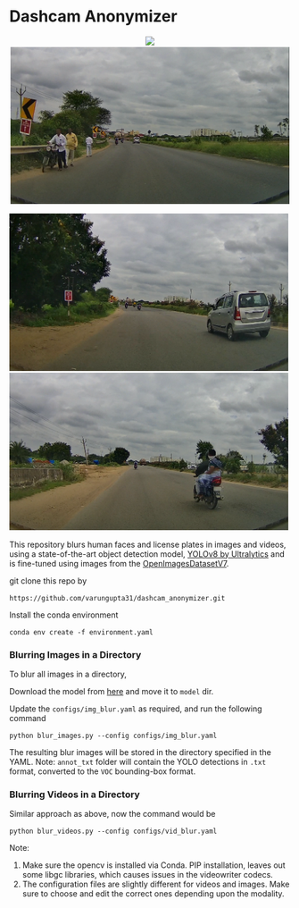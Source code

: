 <h1> Dashcam Anonymizer </h1>

<p align="center">
<img src="media/demo.gif" />
<img src="media/sample_image_3.png" width="500"/>
</p>
<p float="left">
<img src="media/sample_image_1.png" width="500"/>
<img src="media/sample_image_2.png" width="500"/></p>

This repository blurs human faces and license plates in images and videos, using a state-of-the-art object detection model, [YOLOv8 by Ultralytics](https://github.com/ultralytics/ultralytics) and is fine-tuned using images from the [OpenImagesDatasetV7](https://storage.googleapis.com/openimages/web/index.html).

git clone this repo by
```
https://github.com/varungupta31/dashcam_anonymizer.git
```

Install the conda environment

```
conda env create -f environment.yaml
```

<h3> Blurring Images in a Directory </h3>

To blur all images in a directory,

Download the model from [here](https://iiitaphyd-my.sharepoint.com/:u:/g/personal/gupta_varun_research_iiit_ac_in/ESmbAC2vtABIvbg-524i-0gBJfARU0IuIFpwktIsXlBbtA?e=fUCBzY) and move it to  `model` dir.

Update the `configs/img_blur.yaml` as required, and run the following command

```
python blur_images.py --config configs/img_blur.yaml
```
The resulting blur images will be stored in the directory specified in the YAML.
Note: `annot_txt` folder will contain the YOLO detections in `.txt` format, converted to the `VOC` bounding-box format.


<h3> Blurring Videos in a Directory </h3>

Similar approach as above, now the command would be

```
python blur_videos.py --config configs/vid_blur.yaml
```
Note:
1. Make sure the opencv is installed via Conda. PIP installation, leaves out some libgc libraries, which causes issues in the videowriter codecs.
2. The configuration files are slightly different for videos and images. Make sure to choose and edit the correct ones depending upon the modality.


